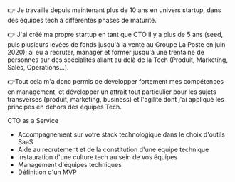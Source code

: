 👉 Je travaille depuis maintenant plus de 10 ans en univers startup, dans des équipes tech à différentes phases de maturité.

👉 J'ai créé ma propre startup en tant que CTO il y a plus de 5 ans (seed, puis plusieurs levées de fonds jusqu'à la vente au Groupe La Poste en juin 2020); ai eu à recruter, manager et former jusqu'à une trentaine de personnes sur des spécialités allant au delà de la Tech (Produit, Marketing, Sales, Operations...).

👉Tout cela m'a donc permis de développer fortement mes compétences en management, et développer un attrait tout particulier pour les sujets transverses (produit, marketing, business) et l'agilité dont j'ai appliqué les principes en dehors des équipes Tech.


CTO as a Service

- Accompagnement sur votre stack technologique dans le choix d'outils SaaS
- Aide au recrutement et de la constitution d'une équipe technique
- Instauration d'une culture tech au sein de vos équipes
- Management d'équipes techniques
- Définition d'un MVP
